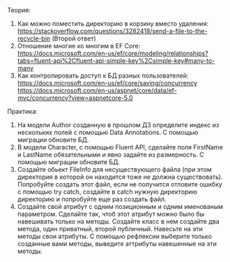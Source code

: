 Теория:
1. Как можно поместить директорию в корзину вместо удаления: https://stackoverflow.com/questions/3282418/send-a-file-to-the-recycle-bin (Второй ответ)
2. Отношение многие ко многим в EF Core: https://docs.microsoft.com/en-us/ef/core/modeling/relationships?tabs=fluent-api%2Cfluent-api-simple-key%2Csimple-key#many-to-many
3. Как контролировать доступ к БД разных пользователей: https://docs.microsoft.com/en-us/ef/core/saving/concurrency
https://docs.microsoft.com/en-us/aspnet/core/data/ef-mvc/concurrency?view=aspnetcore-5.0


Практика:
1. На модели Author созданную в прошлом ДЗ определите индекс из нескольких полей с помощью Data Annotations. С помощью миграции обновите БД.
2. В модели Character, с помощью Fluent API, сделайте поля FirstName и LastName обязательными и явно задайте из размерность. С помощью миграции обновите БД.
1. Создайте обьект FileInfo для несуществующего файла (при этом директория в которой он находится тоже не должна существовать). Попробуйте создать этот файл, если не получится отловите ошибку с помощью try catch, создайте в catch нужную директорию директорию и попробуйте еще раз создать файл. 
2. Создайте свой атрибут с одним позиционным и одним именованым параметром. Сделайте так, чтоб этот атрибут можно было бы навешивать только на методы. Создайте класс в нем создайте два метода, один приватный, второй публичный. Навесьте на эти методы свои атрибуты. С помощью рефлексии выберите только созданные вами методы, выведите аттрибуты навешенные на эти методы.